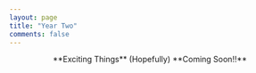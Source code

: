 ```yaml
---
layout: page
title: "Year Two"
comments: false
---
```

<p align="center"> 
    **Exciting Things** (Hopefully) **Coming Soon!!** 
</p>
